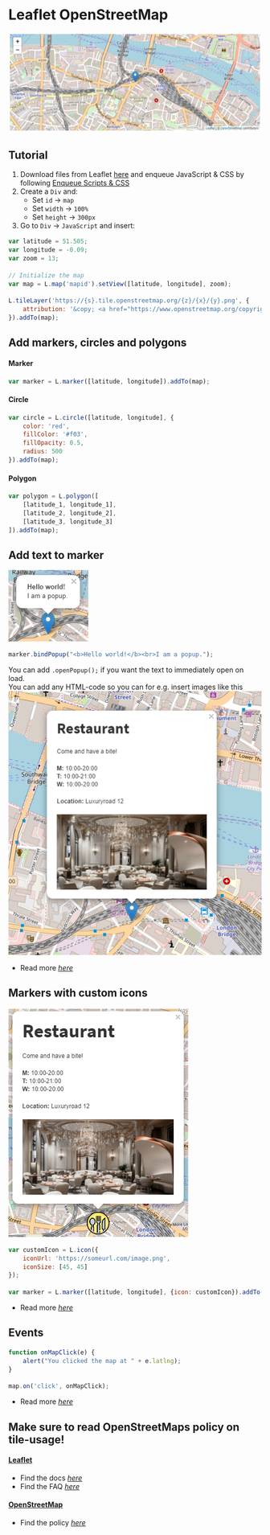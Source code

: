 # Leaflet OpenStreetMap
![Image of Leaflet OpenStreetMap](images/leaflet-openstreetmap.png)  

## Tutorial
1. Download files from Leaflet [here](https://leafletjs.com/download.html) and 
enqueue JavaScript & CSS by following [Enqueue Scripts & CSS](enqueue-scripts-css.md)
2. Create a `Div` and:  
	- Set `id` → `map`
	- Set `width` → `100%`
	- Set `height` → `300px`
3. Go to `Div` → `JavaScript` and insert:  
```javascript
var latitude = 51.505;
var longitude = -0.09;
var zoom = 13;

// Initialize the map
var map = L.map('mapid').setView([latitude, longitude], zoom);

L.tileLayer('https://{s}.tile.openstreetmap.org/{z}/{x}/{y}.png', {
	attribution: '&copy; <a href="https://www.openstreetmap.org/copyright">OpenStreetMap</a> contributors'
}).addTo(map);
```


Add markers, circles and polygons
------
#### Marker
```javascript
var marker = L.marker([latitude, longitude]).addTo(map);
```

#### Circle
```javascript
var circle = L.circle([latitude, longitude], {
    color: 'red',
    fillColor: '#f03',
    fillOpacity: 0.5,
    radius: 500
}).addTo(map);
```

#### Polygon
```javascript
var polygon = L.polygon([
    [latitude_1, longitude_1],
    [latitude_2, longitude_2],
    [latitude_3, longitude_3]
]).addTo(map);
```

Add text to marker
------
![Image of Leaflet Map Marker Text](images/leaflet-openstreetmap-marker-text.png)  

```javascript
marker.bindPopup("<b>Hello world!</b><br>I am a popup.");
```
You can add `.openPopup();` if you want the text to immediately open on load.  
You can add any HTML-code so you can for e.g. insert images like this  
![Image of Leaflet Map Marker Example](images/leaflet-openstreetmap-marker-text-example.png)
* Read more *[here](https://leafletjs.com/reference-1.7.1.html#popup)*

Markers with custom icons
------
![Image of Leaflet Custom Marker](images/leaflet-openstreetmap-marker-custom.png)
```javascript
var customIcon = L.icon({
    iconUrl: 'https://someurl.com/image.png',
    iconSize: [45, 45]
});

var marker = L.marker([latitude, longitude], {icon: customIcon}).addTo(map)
```
* Read more *[here](https://leafletjs.com/examples/custom-icons/)*

Events
------
```javascript
function onMapClick(e) {
    alert("You clicked the map at " + e.latlng);
}

map.on('click', onMapClick);
```
* Read more *[here](https://leafletjs.com/reference-1.7.1.html#map-event)*  

**Make sure to read OpenStreetMaps policy on tile-usage!**
------
#### **[Leaflet](https://leafletjs.com/)**  
* Find the docs *[here](https://leafletjs.com/reference-1.7.1.html)*  
* Find the FAQ *[here](https://github.com/Leaflet/Leaflet/blob/master/FAQ.md)*  

#### **[OpenStreetMap](https://www.openstreetmap.org/)**  
* Find the policy *[here](https://operations.osmfoundation.org/policies/tiles/)*  
